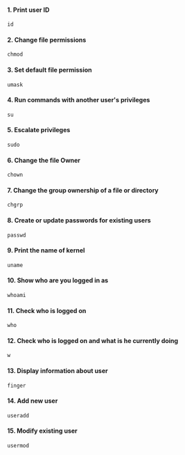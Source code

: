 #### 1. Print user ID

```
id
```

#### 2. Change file permissions

```
chmod
```

#### 3. Set default file permission

```
umask
```

#### 4. Run commands with another user's privileges

```
su
```

#### 5. Escalate privileges

```
sudo
```

#### 6. Change the file Owner

```
chown
```

#### 7. Change the group ownership of a file or directory

```
chgrp
```

#### 8. Create or update passwords for existing users

```
passwd
```

#### 9. Print the name of kernel

```
uname
```

#### 10. Show who are you logged in as

```
whoami
```

#### 11. Check who is logged on

```
who
```

#### 12. Check who is logged on and what is he currently doing

```
w
```

#### 13. Display information about user

```
finger
```

#### 14. Add new user

```
useradd
```

#### 15. Modify existing user

```
usermod
```